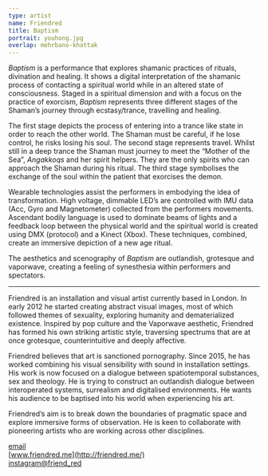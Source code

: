 ```yaml
---
type: artist
name: Friendred
title: Baptism
portrait: youhong.jpg
overlap: mehrbano-khattak
---
```


*Baptism* is a performance that explores shamanic practices of rituals, divination and healing. It shows a digital interpretation of the shamanic process of contacting a spiritual world while in an altered state of consciousness. Staged in a spiritual dimension and with a focus on the practice of exorcism, *Baptism* represents three different stages of the Shaman’s journey through ecstasy/trance, travelling and healing.

The first stage depicts the process of entering into a trance like state in order to reach the other world. The Shaman must be careful, if he lose control, he risks losing his soul. The second stage represents travel. Whilst still in a deep trance the Shaman must journey to meet the “Mother of the Sea”, *Angakkoqs* and her spirit helpers. They are the only spirits who can approach the Shaman during his ritual. The third stage symbolises the exchange of the soul within the patient that exorcises the demon.

Wearable technologies assist the performers in embodying the idea of transformation. High voltage, dimmable LED’s are controlled with IMU data (Acc, Gyro and Magnetometer) collected from the performers movements. Ascendant bodily language is used to dominate beams of lights and a feedback loop between the physical world and the spiritual world is created using DMX (protocol) and a Kinect (Xbox). These techniques, combined, create an immersive depiction of a new age ritual.

The aesthetics and scenography of *Baptism* are outlandish, grotesque and vaporwave, creating a feeling of synesthesia within performers and spectators.

---

Friendred is an installation and visual artist currently based in London. In early 2012 he started creating abstract visual images, most of which followed themes of sexuality, exploring humanity and dematerialized existence. Inspired by pop culture and the Vaporwave aesthetic, Friendred has formed his own striking artistic style, traversing spectrums that are at once grotesque, counterintuitive and deeply affective.

Friendred believes that art is sanctioned pornography. Since 2015, he has worked combining his visual sensibility with sound in installation settings. His work is now focused on a dialogue between spatiotemporal substances, sex and theology. He is trying to construct an outlandish dialogue between interoperated systems, surrealism and digitalised environments. He wants his audience to be baptised into his world when experiencing his art.

Friendred’s aim is to break down the boundaries of pragmatic space and explore immersive forms of observation. He is keen to collaborate with pioneering artists who are working across other disciplines.

[email](mailto:friendred0@gmail.com)  
[www.friendred.me](http://friendred.me/)  
[instagram@friend_red](https://instagram.com/friend_red)

